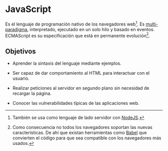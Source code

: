 # JavaScript

Es el lenguaje de programación nativo de los navegadores web[^1]. Es [multi-paradigma](../../tema1/paradigmas/paradigmas.html), interpretado, ejecutado en un solo hilo y basado en eventos. ECMAScript es su especificación que está en permanente evolución[^2].

## Objetivos

- Aprender la sintaxis del lenguaje mediante ejemplos.

- Ser capaz de dar comportamiento al HTML para interactuar con el usuario.

- Realizar peticiones al servidor en segundo plano sin necesidad de recargar la página.

- Conocer las vulnerabilidades típicas de las aplicaciones web.

[^1]: También se usa como lenguaje de lado servidor con [NodeJS](https://nodejs.org/en/).

[^2]: Como consecuencia no todos los navegadores soportan las nuevas características. De ahí que existan herramientas como [Babel](https://babeljs.io/docs/en/index.html) que convierten el código para que sea compatible con los navegadores más usados.